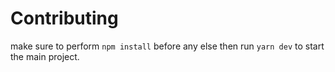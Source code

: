 # Contributing

make sure to perform `npm install` before any else
then run `yarn dev` to start the main project.

